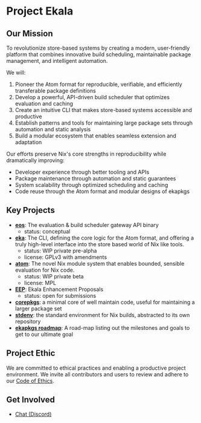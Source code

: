# Project Ekala

## Our Mission

To revolutionize store-based systems by creating a modern, user-friendly platform that combines innovative build scheduling, maintainable package management, and intelligent automation.

We will:

1. Pioneer the Atom format for reproducible, verifiable, and efficiently transferable package definitions
2. Develop a powerful, API-driven build scheduler that optimizes evaluation and caching
3. Create an intuitive CLI that makes store-based systems accessible and productive
4. Establish patterns and tools for maintaining large package sets through automation and static analysis
5. Build a modular ecosystem that enables seamless extension and adaptation

Our efforts preserve Nix's core strengths in reproducibility while dramatically improving:

- Developer experience through better tooling and APIs
- Package maintenance through automation and static guarantees
- System scalability through optimized scheduling and caching
- Code reuse through the Atom format and modular designs of ekapkgs

## Key Projects

- [**eos**](https://github.com/ekala-project/eos): The evaluation & build scheduler gateway API binary
  - status: conceptual
- [**eka**](https://github.com/ekala-project/eka): The CLI, defining the core logic for the Atom format, and offering a truly high-level interface into the store based world of Nix like tools.
  - status: WIP private pre-alpha
  - license: GPLv3 with amendments
- [**atom**](https://github.com/ekala-project/atom): The novel Nix module system that enables bounded, sensible evaluation for Nix code.
  - status: WIP private beta
  - license: MPL
- [**EEP**](https://github.com/ekala-project/eeps): Ekala Enhancement Proposals
  - status: open for submissions
- [**corepkgs**](https://github.com/ekala-project/corepkgs): a minimal core of well maintain code, useful for maintaining a larger package set
- [**stdenv**](https://github.com/ekala-project/stdenv): the standard environment for Nix builds, abstracted to its own repository
- [**ekapkgs roadmap**](https://github.com/ekala-project/ekapkgs-roadmap): A road-map listing out the milestones and goals to get to our ultimate goal

## Project Ethic

We are committed to ethical practices and enabling a productive project environment.
We invite all contributors and users to review and adhere to our [Code of Ethics](https://github.com/ekala-project/.github/tree/master?tab=coc-ov-file).

## Get Involved

- [Chat (Discord)](https://discord.gg/JG6zmPTutq)
